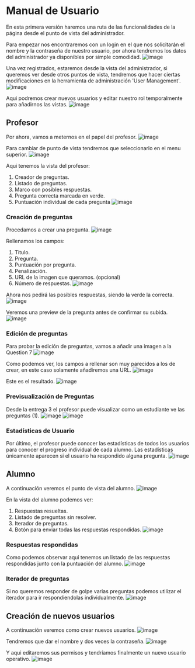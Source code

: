 # Manual de Usuario
En esta primera versión haremos una ruta de las funcionalidades de la página desde el punto de vista del administrador.

Para empezar nos encontraremos con un login en el que nos solicitarán el nombre y la contraseña de nuestro usuario, por ahora tendremos los datos del administrador ya disponibles por simple comodidad.
![image](https://user-images.githubusercontent.com/64038800/141701345-7aed74d3-7cee-4c5b-ae69-e77693349ff1.png)

Una vez registrados, estaremos desde la vista del administrador, si queremos ver desde otros puntos de vista, tendremos que hacer ciertas modificaciones en la herramienta de administración 'User Management'.
![image](https://user-images.githubusercontent.com/64038800/141701383-011a6f83-f616-44a3-9c60-abf3b40b351d.png)

Aqui podremos crear nuevos usuarios y editar nuestro rol temporalmente para añadirnos las vistas.
![image](https://user-images.githubusercontent.com/64038800/141701530-7bbdf7ef-00c3-4c8d-ad21-2877b299238b.png)

## Profesor
Por ahora, vamos a meternos en el papel del profesor.
![image](https://user-images.githubusercontent.com/64038800/141701556-4af53714-424a-4243-a15e-e5ded3a366c2.png)

Para cambiar de punto de vista tendremos que seleccionarlo en el menu superior.
![image](https://user-images.githubusercontent.com/64038800/141701693-5c5cbbcc-5aeb-4cfe-8030-ed6d4f4215c4.png)

Aqui tenemos la vista del profesor:
  1. Creador de preguntas.
  2. Listado de preguntas.
  3. Marco con posibles respuestas.
  4. Pregunta correcta marcada en verde.
  5. Puntuación individual de cada pregunta
![image](https://user-images.githubusercontent.com/64038800/141701836-d0483759-cb2b-4bf3-8cd1-27917d617b97.png)

### Creación de preguntas
Procedamos a crear una pregunta.
![image](https://user-images.githubusercontent.com/64038800/141701914-bf479f6e-21f7-4953-8ac9-5e901043aa27.png)

Rellenamos los campos:
  1. Titulo.
  2. Pregunta.
  3. Puntuación por pregunta.
  4. Penalización.
  5. URL de la imagen que queramos. (opcional)
6. Número de respuestas.
![image](https://user-images.githubusercontent.com/64038800/141702066-0ff4da46-b7ca-4729-a643-a73154c89bf7.png)

Ahora nos pedirá las posibles respuestas, siendo la verde la correcta.
![image](https://user-images.githubusercontent.com/64038800/141702246-ae0eb08c-c1de-4752-ae9f-e94c6711a7cb.png)

Veremos una preview de la pregunta antes de confirmar su subida.
<br/>![image](https://user-images.githubusercontent.com/64038800/141702304-f4959862-00e4-4f5d-8d1a-d0a49ece5d24.png)

### Edición de preguntas
Para probar la edición de preguntas, vamos a añadir una imagen a la Question 7
![image](https://user-images.githubusercontent.com/64038800/141702393-6f467e86-e21b-413d-81da-48c207d37bdf.png)

Como podemos ver, los campos a rellenar son muy parecidos a los de crear, en este caso solamente añadiremos una URL.
![image](https://user-images.githubusercontent.com/64038800/141702445-a97c2df1-44f3-4e3d-a0b0-259836e839ec.png)

Este es el resultado.
![image](https://user-images.githubusercontent.com/64038800/141702603-7560aa93-b8c7-46d2-bd0d-8e676ec62f97.png)

### Previsualización de Preguntas

Desde la entrega 3 el profesor puede visualizar como un estudiante ve las preguntas (1).
![image](https://user-images.githubusercontent.com/10118909/146674628-248e58d9-4fef-4193-abee-2a287ddf385e.png)
![image](https://user-images.githubusercontent.com/10118909/146674653-d9307511-35b2-4427-b33e-a2bbe2958e67.png)

### Estadísticas de Usuario

Por último, el profesor puede conocer las estadísticas de todos los usuarios para conocer el progreso individual de cada alumno. 
Las estadísticas únicamente aparecen si el usuario ha respondido alguna pregunta. 
![image](https://user-images.githubusercontent.com/10118909/146675401-a121f5b9-040c-47c8-8a58-6aaaa051b09a.png)



## Alumno
A continuación veremos el punto de vista del alumno.
![image](https://user-images.githubusercontent.com/64038800/141702351-19b9b71b-0e95-4974-aedc-39629260ff48.png)

En la vista del alumno podemos ver:
  1. Respuestas resueltas.
  2. Listado de preguntas sin resolver.
  3. Iterador de preguntas.
  4. Botón para enviar todas las respuestas respondidas.
![image](https://user-images.githubusercontent.com/64038800/141702687-cca9c7f5-4a38-4641-b23e-cfd2686a0bb9.png)

### Respuestas respondidas
Como podemos observar aqui tenemos un listado de las respuestas respondidas junto con la puntuación del alumno.
![image](https://user-images.githubusercontent.com/64038800/141702782-d65ea59d-36e0-49ae-aeb7-7e2e0760660f.png)

### Iterador de preguntas
Si no queremos responder de golpe varias preguntas podemos utilizar el iterador para ir respondiendolas individualmente.
![image](https://user-images.githubusercontent.com/64038800/141702919-a1ae7b4b-ca6b-44bc-a240-52a31e195c98.png)

## Creación de nuevos usuarios
A continuación veremos como crear nuevos usuarios.
![image](https://user-images.githubusercontent.com/64038800/141703106-f626d943-f353-4c69-9325-146cda3ee8c0.png)

Tendremos que dar el nombre y dos veces la contraseña.
![image](https://user-images.githubusercontent.com/64038800/141703124-0b36774f-20f7-49c2-98e7-929f85f94f2e.png)

Y aqui editaremos sus permisos y tendríamos finalmente un nuevo usuario operativo.
![image](https://user-images.githubusercontent.com/64038800/141703188-74e1ae07-5e63-41b0-9acb-ac2d30d4a48d.png)



